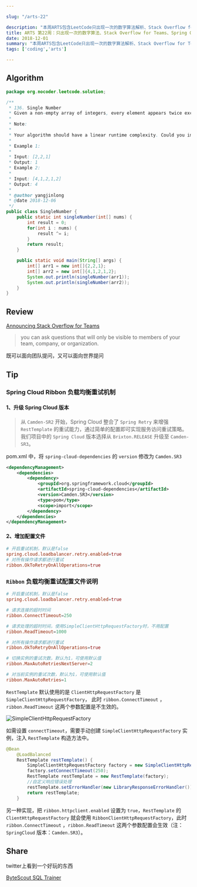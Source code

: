 ```yaml
---

slug: "/arts-22"

description: "本周ARTS包含LeetCode只出现一次的数字算法解析、Stack Overflow for Teams介绍、Spring Cloud Ribbon负载均衡重试机制详解，以及ByteScout SQL Trainer分享。"
title: ARTS 第22周：只出现一次的数字算法、Stack Overflow for Teams、Spring Cloud Ribbon负载均衡重试机制与ByteScout SQL Trainer
date: 2018-12-01
summary: "本周ARTS包含LeetCode只出现一次的数字算法解析、Stack Overflow for Teams介绍、Spring Cloud Ribbon负载均衡重试机制详解，以及ByteScout SQL Trainer分享。"
tags: ['coding','arts']

---
```


## Algorithm

```java
package org.nocoder.leetcode.solution;

/**
 * 136. Single Number
 * Given a non-empty array of integers, every element appears twice except for one. Find that single one.
 *
 * Note:
 *
 * Your algorithm should have a linear runtime complexity. Could you implement it without using extra memory?
 *
 * Example 1:
 *
 * Input: [2,2,1]
 * Output: 1
 * Example 2:
 *
 * Input: [4,1,2,1,2]
 * Output: 4
 *
 * @author yangjinlong
 * @date 2018-12-06
 */
public class SingleNumber {
    public static int singleNumber(int[] nums) {
        int result = 0;
        for(int i : nums) {
            result ^= i;
        }
        return result;
    }

    public static void main(String[] args) {
        int[] arr1 = new int[]{2,2,1};
        int[] arr2 = new int[]{4,1,2,1,2};
        System.out.println(singleNumber(arr1));
        System.out.println(singleNumber(arr2));
    }
}
```



## Review

[Announcing Stack Overflow for Teams](https://www.joelonsoftware.com/2018/05/03/announcing-stack-overflow-for-teams/)

> you can ask questions that will only be visible to members of your team, company, or organization.

既可以面向团队提问，又可以面向世界提问

## Tip

### Spring Cloud Ribbon 负载均衡重试机制

#### 1、升级 Spring Cloud 版本

> 从 `Camden-SR2` 开始，Spring Cloud 整合了 `Spring Retry` 来增强 `RestTemplate` 的重试能力，通过简单的配置即可实现服务访问重试策略。我们项目中的 `Spring Cloud` 版本选择从 `Brixton.RELEASE` 升级至 `Camden-SR3`。

pom.xml 中，将 `spring-cloud-dependencies` 的 `version` 修改为 `Camden.SR3`

```xml
<dependencyManagement>
    <dependencies>
        <dependency>
            <groupId>org.springframework.cloud</groupId>
            <artifactId>spring-cloud-dependencies</artifactId>
            <version>Camden.SR3</version>
            <type>pom</type>
            <scope>import</scope>
        </dependency>
    </dependencies>
</dependencyManagement>
```

#### 2、增加配置文件

```conf
# 开启重试机制，默认是false
spring.cloud.loadbalancer.retry.enabled=true
# 对所有操作请求都进行重试
ribbon.OkToRetryOnAllOperations=true
```



### `Ribbon` 负载均衡重试配置文件说明

```conf
# 开启重试机制，默认是false
spring.cloud.loadbalancer.retry.enabled=true

# 请求连接的超时时间
ribbon.ConnectTimeout=250

# 请求处理的超时时间，使用SimpleClientHttpRequestFactory时，不用配置
ribbon.ReadTimeout=1000

# 对所有操作请求都进行重试
ribbon.OkToRetryOnAllOperations=true

# 切换实例的重试次数，默认为1，可使用默认值
ribbon.MaxAutoRetriesNextServer=2

# 对当前实例的重试次数，默认为1，可使用默认值
ribbon.MaxAutoRetries=1
```

`RestTemplate` 默认使用的是 `ClientHttpRequestFactory` 是 `SimpleClientHttpRequestFactory`， 此时 `ribbon.ConnectTimeout` ，`ribbon.ReadTimeout` 这两个参数配置是不生效的。

![SimpleClientHttpRequestFactory](https://raw.githubusercontent.com/yangjinlong86/nocoder/master/data/images/201812/RestTemplate-SimpleClientHttpRequestFactory.png)

如需设置 `connectTimeout`，需要手动创建 `SimpleClientHttpRequestFactory` 实例，注入 `RestTemplate` 构造方法中。

```java
@Bean
    @LoadBalanced
    RestTemplate restTemplate() {
        SimpleClientHttpRequestFactory factory = new SimpleClientHttpRequestFactory();
        factory.setConnectTimeout(250);
        RestTemplate restTemplate = new RestTemplate(factory);
        //自定义响应错误处理
        restTemplate.setErrorHandler(new LibraryResponseErrorHandler());
        return restTemplate;
    }
```

另一种实现，把 `ribbon.httpclient.enabled` 设置为 `true`，`RestTemplate` 的 `ClientHttpRequestFactory` 就会使用 `RibbonClientHttpRequestFactory`，此时 `ribbon.ConnectTimeout` ，`ribbon.ReadTimeout` 这两个参数配置会生效（注： `SpringCloud` 版本：`Camden.SR3`）。

## Share

twitter上看到一个好玩的东西

[ByteScout SQL Trainer](https://app.bytescout.com/sql-trainer/index.html)